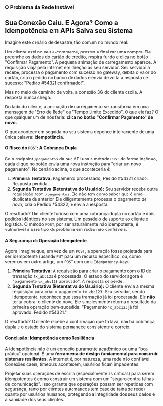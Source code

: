 ### **O Problema da Rede Instável**

## Sua Conexão Caiu. E Agora? Como a Idempotência em APIs Salva seu Sistema

Imagine este cenário de desastre, tão comum no mundo real:

Um cliente está no seu e-commerce, prestes a finalizar uma compra. Ele preenche os dados do cartão de crédito, respira fundo e clica no botão "Confirmar Pagamento". A pequena animação de carregamento aparece. A requisição viaja pela internet em direção ao seu servidor. Seu servidor a recebe, processa o pagamento com sucesso no gateway, debita o valor do cartão, cria o pedido no banco de dados e envia de volta a resposta de sucesso: "Pedido #54321 confirmado!".

Mas no meio do caminho de volta, a conexão 3G do cliente oscila. A resposta nunca chega.

Do lado do cliente, a animação de carregamento se transforma em uma mensagem de "Erro de Rede" ou "Tempo Limite Excedido". O que ele faz? O que qualquer um de nós faria: **clica no botão "Confirmar Pagamento" de novo.**

O que acontece em seguida no seu sistema depende inteiramente de uma única palavra: **idempotência**.

#### O Risco do `POST`: A Cobrança Dupla

Se o endpoint `/pagamentos` da sua API usa o método `POST` de forma ingênua, cada clique no botão envia uma nova instrução para "criar um novo pagamento". No cenário acima, o que aconteceria é:

1.  **Primeira Tentativa:** Pagamento processado, Pedido #54321 criado. Resposta perdida.
2.  **Segunda Tentativa (Retentativa do Usuário):** Seu servidor recebe outra requisição `POST /pagamentos`. Ele não tem como saber que é uma duplicata da anterior. Ele diligentemente processa o pagamento *de novo*, cria o Pedido #54322, e envia a resposta.

O resultado? Um cliente furioso com uma cobrança dupla no cartão e dois pedidos idênticos no seu sistema. Um pesadelo de suporte ao cliente e logística. O método `POST`, por ser naturalmente não idempotente, é vulnerável a esse tipo de problema em redes não confiáveis.

#### A Segurança da Operação Idempotente

Agora, imagine que, em vez de um `POST`, a operação fosse projetada para ser idempotente (usando `PUT` para um recurso específico, ou, como veremos em outro artigo, um `POST` com uma `Idempotency-Key`).

1.  **Primeira Tentativa:** A requisição para criar o pagamento com o ID de transação `tx_abc123` é processada. O estado do servidor agora é "pagamento `tx_abc123` aprovado". A resposta se perde.
2.  **Segunda Tentativa (Retentativa do Usuário):** O cliente envia a mesma requisição para criar o pagamento `tx_abc123`. Seu servidor, sendo idempotente, reconhece que essa transação já foi processada. Ele **não** tenta cobrar o cliente de novo. Ele simplesmente retorna o resultado da primeira operação bem-sucedida: "Pagamento `tx_abc123` já foi aprovado. Pedido #54321."

O resultado? O cliente recebe a confirmação que faltava, não há cobrança dupla e o estado do sistema permanece consistente e correto.

#### Conclusão: Idempotência como Resiliência

A idempotência não é um conceito puramente acadêmico ou uma "boa prática" opcional. É uma **ferramenta de design fundamental para construir sistemas resilientes**. A internet é, por natureza, uma rede não confiável. Conexões caem, timeouts acontecem, usuários ficam impacientes.

Projetar suas operações de escrita (especialmente as críticas) para serem idempotentes é como construir um sistema com um "seguro contra falhas de comunicação". Isso garante que operações possam ser repetidas com segurança, tanto por clientes automáticos (em caso de falha de rede) quanto por usuários humanos, protegendo a integridade dos seus dados e a sanidade dos seus clientes.